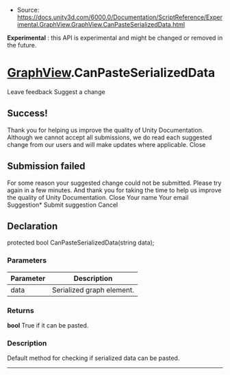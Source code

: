 * Source: https://docs.unity3d.com/6000.0/Documentation/ScriptReference/Experimental.GraphView.GraphView.CanPasteSerializedData.html

**Experimental** : this API is experimental and might be changed or removed in the future.
#  [GraphView](https://docs.unity3d.com/6000.0/Documentation/ScriptReference/Experimental.GraphView.GraphView.html).CanPasteSerializedData
Leave feedback
Suggest a change
## Success!
Thank you for helping us improve the quality of Unity Documentation. Although we cannot accept all submissions, we do read each suggested change from our users and will make updates where applicable.
Close
## Submission failed
For some reason your suggested change could not be submitted. Please <a>try again</a> in a few minutes. And thank you for taking the time to help us improve the quality of Unity Documentation.
Close
Your name Your email Suggestion* Submit suggestion
Cancel
## Declaration
protected bool CanPasteSerializedData(string data); 
### Parameters
Parameter | Description  
---|---  
data | Serialized graph element.  
### Returns
**bool** True if it can be pasted. 
### Description
Default method for checking if serialized data can be pasted.
* * *
